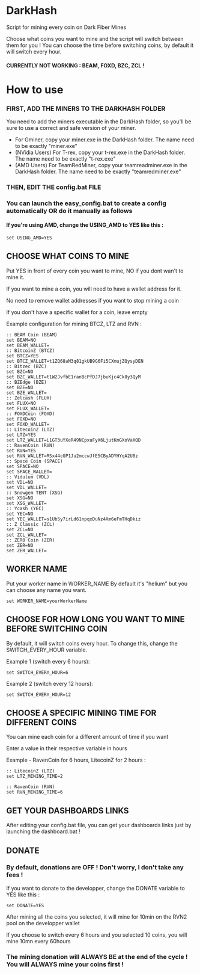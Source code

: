 

# DarkHash

Script for mining every coin on Dark Fiber Mines

Choose what coins you want to mine and the script will switch between them for you !
You can choose the time before switching coins, by default it will switch every hour.
#### CURRENTLY NOT WORKING : BEAM, FOXD, BZC, ZCL !

# How to use

### FIRST, ADD THE MINERS TO THE DARKHASH FOLDER
You need to add the miners executable in the DarkHash folder, so you'll be sure to use a correct and safe version of your miner.
- For Gminer, copy your miner.exe in the DarkHash folder. The name need to be exactly "miner.exe"
- (NVidia Users) For T-rex, copy your t-rex.exe in the DarkHash folder. The name need to be exactly "t-rex.exe"
- (AMD Users) For TeamRedMiner, copy your teamreadminer.exe in the DarkHash folder. The name need to be exactly "teamredminer.exe"

### THEN, EDIT THE config.bat FILE
### You can launch the easy_config.bat to create a config automatically OR do it manually as follows

#### If you're using AMD, change the USING_AMD to YES like this :
	set USING_AMD=YES

## CHOOSE WHAT COINS TO MINE

Put YES in front of every coin you want to mine, NO if you dont wan't to mine it.

If you want to mine a coin, you will need to have a wallet address for it.

No need to remove wallet addresses if you want to stop mining a coin

If you don't have a specific wallet for a coin, leave empty


Example configuration for mining BTCZ, LTZ and RVN  :

	:: BEAM Coin (BEAM)
	set BEAM=NO
	set BEAM_WALLET=
	:: BitcoinZ (BTCZ)
	set BTCZ=YES
	set BTCZ_WALLET=t1ZQ68aM3q81gkUB9G6Fi5CXmujZQysyDEN
	:: Bitzec (BZC)
	set BZC=NO
	set BZC_WALLET=t1W2JvfbE1ranBcPfDJ7jbuKjc4Ck8y3QyM
	:: BZEdge (BZE)
	set BZE=NO
	set BZE_WALLET=
	:: Zelcash (FLUX)
	set FLUX=NO
	set FLUX_WALLET=
	:: FOXDCoin (FOXD)
	set FOXD=NO
	set FOXD_WALLET=
	:: LitecoinZ (LTZ)
	set LTZ=YES
	set LTZ_WALLET=L1GT3uYXeR49NCpxuFyX6LjutKmGXoVaXQD
	:: RavenCoin (RVN)
	set RVN=YES
	set RVN_WALLET=RSx44cGP1Ju2mccwJfE5CByADYHYqA2U8z
	:: Space Coin (SPACE)
	set SPACE=NO
	set SPACE_WALLET=
	:: Vidulum (VDL)
	set VDL=NO
	set VDL_WALLET=
	:: Snowgem TENT (XSG)
	set XSG=NO
	set XSG_WALLET=
	:: Ycash (YEC)
	set YEC=NO
	set YEC_WALLET=s1Ub5y7irLd61npqxDuNz4Xm6eFmTHqDkiz
	:: Z Classic (ZCL)
	set ZCL=NO
	set ZCL_WALLET=
	:: ZERO Coin (ZER)
	set ZER=NO
	set ZER_WALLET=

## WORKER NAME 
Put your worker name in WORKER_NAME
By default it's "helium" but you can choose any name you want.

	set WORKER_NAME=yourWorkerName

## CHOOSE FOR HOW LONG YOU WANT TO MINE BEFORE SWITCHING COIN

By default, it will switch coins every hour.
To change this, change the SWITCH_EVERY_HOUR variable.

Example 1 (switch every 6 hours):
	
	set SWITCH_EVERY_HOUR=6
	
Example 2 (switch every 12 hours):

	set SWITCH_EVERY_HOUR=12

## CHOOSE A SPECIFIC MINING TIME FOR DIFFERENT COINS

You can mine each coin for a different amount of time if you want

Enter a value in their respective variable in hours

Example - RavenCoin for 6 hours, LitecoinZ for 2 hours :

	:: LitecoinZ (LTZ)
	set LTZ_MINING_TIME=2
	
	:: RavenCoin (RVN)
	set RVN_MINING_TIME=6
	
	
## GET YOUR DASHBOARDS LINKS

After editing your config.bat file, you can get your dashboards links just by launching the dashboard.bat !


## DONATE
### By default, donations are OFF ! Don't worry, I don't take any fees !
If you want to donate to the developper, change the DONATE variable to YES like this :

	set DONATE=YES

After mining all the coins you selected, it will mine for 10min on the RVN2 pool on the developper wallet

If you choose to switch every 6 hours and you selected 10 coins, you will mine 10mn every 60hours
### The mining donation will ALWAYS BE at the end of the cycle ! You will ALWAYS mine your coins first !
